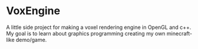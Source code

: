 # VoxEngine

A little side project for making a voxel rendering engine in OpenGL and c++.
My goal is to learn about graphics programming creating my own minecraft-like demo/game.

